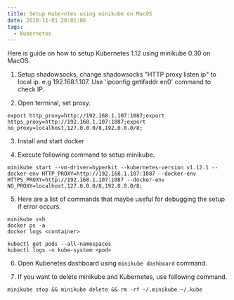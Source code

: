 ```yaml
---
title: Setup Kuberntes using minikube on MacOS
date: 2018-11-01 20:01:06
tags:
  - Kubernetes
---
```

Here is guide on how to setup Kubernetes 1.12 using minikube 0.30 on MacOS.

1. Setup shadowsocks, change shadowsocks "HTTP proxy listen ip" to local ip. e.g 192.168.1.107. Use 'ipconfig getifaddr en0' command to check IP.

2. Open terminal, set proxy.
```
export http_proxy=http://192.168.1.107:1087;export https_proxy=http://192.168.1.107:1087;export no_proxy=localhost,127.0.0.0/8,192.0.0.0/8;
```
<!-- more -->

3. Install and start docker

4. Execute following command to setup minikube.
```
minikube start --vm-driver=hyperkit --kubernetes-version v1.12.1 --docker-env HTTP_PROXY=http://192.168.1.107:1087 --docker-env HTTPS_PROXY=http://192.168.1.107:1087 --docker-env NO_PROXY=localhost,127.0.0.0/8,192.0.0.0/8;
```

5. Here are a list of commands that maybe useful for debugging the setup if error occurs.
```
minikube ssh
docker ps -a
docker logs <container>

kubectl get pods --all-namespaces
kubectl logs -n kube-system <pod>
```

6. Open Kubenetes dashboard using `minikube dashboard` command.

7. If you want to delete minikube and Kubernetes, use following command.
```
minikube stop && minikube delete && rm -rf ~/.minikube ~/.kube
```

